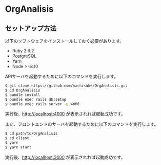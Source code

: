 # OrgAnalisis

## セットアップ方法

以下のソフトウェアをインストールしておく必要があります。

- Ruby 2.6.2
- PostgreSQL
- Yarn
- Node >=8.10

APIサーバを起動するために以下のコマンドを実行します。

```bash
$ git clone https://github.com/machisuke/OrgAnalisis.git
$ cd OrgAnalisis
$ bundle install
$ bundle exec rails db:setup
$ bundle exec rails server -p 4000
```

実行後、[http://localhost:4000](http://localhost:4000) が表示されれば起動成功です。

また、フロントエンドのサーバを起動するために以下のコマンドを実行します。

```bash
$ cd path/to/OrgAnalisis
$ cd client
$ yarn
$ yarn start
```

実行後、[http://localhost:3000](http://localhost:3000) が表示されれば起動成功です。
